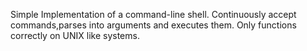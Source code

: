 Simple Implementation of a command-line shell. Continuously accept commands,parses into arguments and executes them. Only functions correctly on UNIX like systems.
